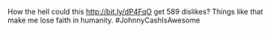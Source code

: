 <!--
id: 2611249796
link: http://kevinisom.info/post/2611249796/how-the-hell-could-this-http-bit-ly-dp4fqo-get
slug: how-the-hell-could-this-http-bit-ly-dp4fqo-get
date: Thu Jan 06 2011 07:32:03 GMT+1300 (NZDT)
raw: {"blog_name":"kevinisom","id":2611249796,"post_url":"http://kevinisom.info/post/2611249796/how-the-hell-could-this-http-bit-ly-dp4fqo-get","slug":"how-the-hell-could-this-http-bit-ly-dp4fqo-get","type":"text","date":"2011-01-05 18:32:03 GMT","timestamp":1294252323,"state":"published","format":"html","reblog_key":"cBLbTWvJ","tags":[],"short_url":"http://tmblr.co/Zw68Yy2Rf8A4","highlighted":[],"feed_item":"http://twitter.com/kev_nz/statuses/22594996670566400","from_feed_id":"650289","note_count":0,"title":null,"body":"<p>How the hell could this <a href=\"http://bit.ly/dP4FqO\" target=\"_blank\">http://bit.ly/dP4FqO</a> get 589 dislikes? Things like that make me lose faith in humanity. #JohnnyCashIsAwesome</p>"}
publish: 2011-01-06
tags: 
title: null
-->


How the hell could this <http://bit.ly/dP4FqO> get 589 dislikes? Things
like that make me lose faith in humanity. \#JohnnyCashIsAwesome


